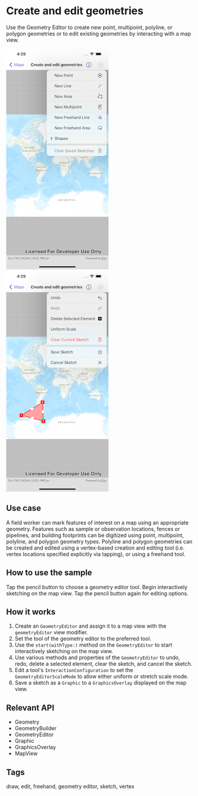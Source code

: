 # Create and edit geometries

Use the Geometry Editor to create new point, multipoint, polyline, or polygon geometries or to edit existing geometries by interacting with a map view.

![Image of create and edit geometries 1](create-and-edit-geometries-1.png)
![Image of create and edit geometries 2](create-and-edit-geometries-2.png)

## Use case

A field worker can mark features of interest on a map using an appropriate geometry. Features such as sample or observation locations, fences or pipelines, and building footprints can be digitized using point, multipoint, polyline, and polygon geometry types. Polyline and polygon geometries can be created and edited using a vertex-based creation and editing tool (i.e. vertex locations specified explicitly via tapping), or using a freehand tool.

## How to use the sample

Tap the pencil button to choose a geometry editor tool. Begin interactively sketching on the map view. Tap the pencil button again for editing options.

## How it works

1. Create an `GeometryEditor` and assign it to a map view with the `geometryEditor` view modifier.
2. Set the tool of the geometry editor to the preferred tool.
3. Use the `start(withType:)` method on the `GeometryEditor` to start interactively sketching on the map view.
4. Use various methods and properties of the `GeometryEditor` to undo, redo, delete a selected element, clear the sketch, and cancel the sketch.
5. Edit a tool's `InteractionConfiguration` to set the `GeometryEditorScaleMode` to allow either uniform or stretch scale mode.
6. Save a sketch as a `Graphic` to a `GraphicsOverlay` displayed on the map view.

## Relevant API

* Geometry
* GeometryBuilder
* GeometryEditor
* Graphic
* GraphicsOverlay
* MapView

## Tags

draw, edit, freehand, geometry editor, sketch, vertex
